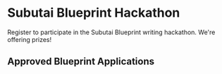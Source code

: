 # Subutai Blueprint Hackathon
Register to participate in the Subutai Blueprint writing hackathon. We're offering prizes!

## Approved Blueprint Applications




